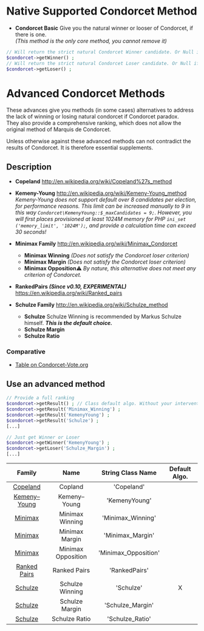 # Native Supported Condorcet Method

* **Condorcet Basic** Give you the natural winner or looser of Condorcet, if there is one.  
*(This method is the only core method, you cannot remove it)*

```php
// Will return the strict natural Condorcet Winner candidate. Or Null if there is not.
$condorcet->getWinner() ; 
// Will return the strict natural Condorcet Loser candidate. Or Null if there is not.
$condorcet->getLoser() ;
```

# Advanced Condorcet Methods

These advances give you methods (in some cases) alternatives to address the lack of winning or losing natural condorcet if Condorcet paradox.   
They also provide a comprehensive ranking, which does not allow the original method of Marquis de Condorcet.

Unless otherwise against these advanced methods can not contradict the results of Condorcet. It is therefore essential supplements.   

## Description

* **Copeland** http://en.wikipedia.org/wiki/Copeland%27s_method

* **Kemeny-Young** http://en.wikipedia.org/wiki/Kemeny-Young_method   
*Kemeny-Young does not support default over 8 candidates per election, for performance reasons. This limit can be increased manually to 9 in this way ``` Condorcet\KemenyYoung::$_maxCandidates = 9; ```. However, you will first places provisioned at least 1024M memory for PHP ``` ini_set ('memory_limit', '1024M'); ```, and provide a calculation time can exceed 30 seconds!*

* **Minimax Family** http://en.wikipedia.org/wiki/Minimax_Condorcet
    * **Minimax Winning** *(Does not satisfy the Condorcet loser criterion)*  
    * **Minimax Margin** *(Does not satisfy the Condorcet loser criterion)*
    * **Minimax Opposition**:warning: *By nature, this alternative does not meet any criterion of Condorcet.*

* **RankedPairs *(Since v0.10, EXPERIMENTAL)*** https://en.wikipedia.org/wiki/Ranked_pairs  

* **Schulze Family** http://en.wikipedia.org/wiki/Schulze_method
    * **Schulze** Schulze Winning is recommended by Markus Schulze himself. ***This is the default choice.***
    * **Schulze Margin**
    * **Schulze Ratio**

### Comparative
* [Table on Condorcet-Vote.org](http://www.condorcet-vote.org/Condorcet_Methods)

## Use an advanced method

```php
// Provide a full ranking
$condorcet->getResult() ; // Class default algo. Without your intervention, it is Schulze Winning.
$condorcet->getResult('Minimax_Winning') ;
$condorcet->getResult('KemenyYoung') ;
$condorcet->getResult('Schulze') ;
[...]

// Just get Winner or Loser
$condorcet->getWinner('KemenyYoung') ; 
$condorcet->getLoser('Schulze_Margin') ;
[...]
```

Family  | Name  | String Class Name | Default Algo.
:-----: | :-----: | :-----:| :-----:
| [Copeland](http://en.wikipedia.org/wiki/Copeland%27s_method) | Copland | 'Copeland'
| [Kemeny–Young](http://en.wikipedia.org/wiki/Kemeny-Young_method) | Kemeny–Young | 'KemenyYoung'
| [Minimax](http://en.wikipedia.org/wiki/Minimax_Condorcet) | Minimax Winning | 'Minimax_Winning'
| [Minimax](http://en.wikipedia.org/wiki/Minimax_Condorcet) | Minimax Margin | 'Minimax_Margin'
| [Minimax](http://en.wikipedia.org/wiki/Minimax_Condorcet) | Minimax Opposition | 'Minimax_Opposition'
| [Ranked Pairs](https://en.wikipedia.org/wiki/Ranked_pairs) | Ranked Pairs | 'RankedPairs'
| [Schulze](http://en.wikipedia.org/wiki/Schulze_method) | Schulze Winning | 'Schulze' | X
| [Schulze](http://en.wikipedia.org/wiki/Schulze_method) | Schulze Margin | 'Schulze_Margin'
| [Schulze](http://en.wikipedia.org/wiki/Schulze_method) | Schulze Ratio | 'Schulze_Ratio'




